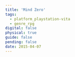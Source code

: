 ```yaml
---
title: 'Mind Zero'
tags:
  - platform_playstation-vita
  - genre_rpg
digital: false
physical: true
guide: false
pending: false
date: 2015-04-07
---
```

